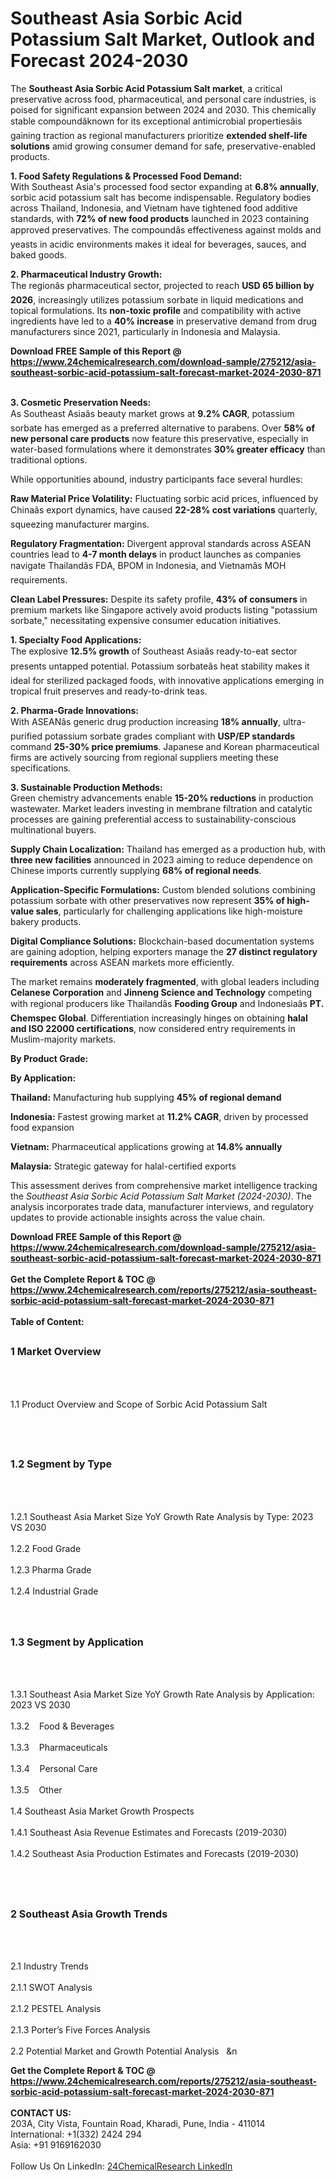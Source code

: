 <h1>Southeast Asia Sorbic Acid Potassium Salt Market, Outlook and Forecast 2024-2030</h1><p>The <strong>Southeast Asia Sorbic Acid Potassium Salt market</strong>, a critical preservative across food, pharmaceutical, and personal care industries, is poised for significant expansion between 2024 and 2030. This chemically stable compoundâknown for its exceptional antimicrobial propertiesâis gaining traction as regional manufacturers prioritize <strong>extended shelf-life solutions</strong> amid growing consumer demand for safe, preservative-enabled products.</p><p><strong>1. Food Safety Regulations &amp; Processed Food Demand:</strong><br>
With Southeast Asia's processed food sector expanding at <strong>6.8% annually</strong>, sorbic acid potassium salt has become indispensable. Regulatory bodies across Thailand, Indonesia, and Vietnam have tightened food additive standards, with <strong>72% of new food products</strong> launched in 2023 containing approved preservatives. The compoundâs effectiveness against molds and yeasts in acidic environments makes it ideal for beverages, sauces, and baked goods.</p><p><strong>2. Pharmaceutical Industry Growth:</strong><br>
The regionâs pharmaceutical sector, projected to reach <strong>USD 65 billion by 2026</strong>, increasingly utilizes potassium sorbate in liquid medications and topical formulations. Its <strong>non-toxic profile</strong> and compatibility with active ingredients have led to a <strong>40% increase</strong> in preservative demand from drug manufacturers since 2021, particularly in Indonesia and Malaysia.</p><div><b>Download FREE Sample of this Report @ 
            <a href="https://www.24chemicalresearch.com/download-sample/275212/asia-southeast-sorbic-acid-potassium-salt-forecast-market-2024-2030-871">
            https://www.24chemicalresearch.com/download-sample/275212/asia-southeast-sorbic-acid-potassium-salt-forecast-market-2024-2030-871</a></b></div><br><p><strong>3. Cosmetic Preservation Needs:</strong><br>
As Southeast Asiaâs beauty market grows at <strong>9.2% CAGR</strong>, potassium sorbate has emerged as a preferred alternative to parabens. Over <strong>58% of new personal care products</strong> now feature this preservative, especially in water-based formulations where it demonstrates <strong>30% greater efficacy</strong> than traditional options.</p><p>While opportunities abound, industry participants face several hurdles:</p><p><strong>Raw Material Price Volatility:</strong> Fluctuating sorbic acid prices, influenced by Chinaâs export dynamics, have caused <strong>22-28% cost variations</strong> quarterly, squeezing manufacturer margins.</p><p><strong>Regulatory Fragmentation:</strong> Divergent approval standards across ASEAN countries lead to <strong>4-7 month delays</strong> in product launches as companies navigate Thailandâs FDA, BPOM in Indonesia, and Vietnamâs MOH requirements.</p><p><strong>Clean Label Pressures:</strong> Despite its safety profile, <strong>43% of consumers</strong> in premium markets like Singapore actively avoid products listing "potassium sorbate," necessitating expensive consumer education initiatives.</p><p><strong>1. Specialty Food Applications:</strong><br>
The explosive <strong>12.5% growth</strong> of Southeast Asiaâs ready-to-eat sector presents untapped potential. Potassium sorbateâs heat stability makes it ideal for sterilized packaged foods, with innovative applications emerging in tropical fruit preserves and ready-to-drink teas.</p><p><strong>2. Pharma-Grade Innovations:</strong><br>
With ASEANâs generic drug production increasing <strong>18% annually</strong>, ultra-purified potassium sorbate grades compliant with <strong>USP/EP standards</strong> command <strong>25-30% price premiums</strong>. Japanese and Korean pharmaceutical firms are actively sourcing from regional suppliers meeting these specifications.</p><p><strong>3. Sustainable Production Methods:</strong><br>
Green chemistry advancements enable <strong>15-20% reductions</strong> in production wastewater. Market leaders investing in membrane filtration and catalytic processes are gaining preferential access to sustainability-conscious multinational buyers.</p><p><strong>Supply Chain Localization:</strong> Thailand has emerged as a production hub, with <strong>three new facilities</strong> announced in 2023 aiming to reduce dependence on Chinese imports currently supplying <strong>68% of regional needs</strong>.</p><p><strong>Application-Specific Formulations:</strong> Custom blended solutions combining potassium sorbate with other preservatives now represent <strong>35% of high-value sales</strong>, particularly for challenging applications like high-moisture bakery products.</p><p><strong>Digital Compliance Solutions:</strong> Blockchain-based documentation systems are gaining adoption, helping exporters manage the <strong>27 distinct regulatory requirements</strong> across ASEAN markets more efficiently.</p><p>The market remains <strong>moderately fragmented</strong>, with global leaders including <strong>Celanese Corporation</strong> and <strong>Jinneng Science and Technology</strong> competing with regional producers like Thailandâs <strong>Fooding Group</strong> and Indonesiaâs <strong>PT. Chemspec Global</strong>. Differentiation increasingly hinges on obtaining <strong>halal and ISO 22000 certifications</strong>, now considered entry requirements in Muslim-majority markets.</p><p><strong>By Product Grade:</strong></p><p><strong>By Application:</strong></p><p><strong>Thailand:</strong> Manufacturing hub supplying <strong>45% of regional demand</strong></p><p><strong>Indonesia:</strong> Fastest growing market at <strong>11.2% CAGR</strong>, driven by processed food expansion</p><p><strong>Vietnam:</strong> Pharmaceutical applications growing at <strong>14.8% annually</strong></p><p><strong>Malaysia:</strong> Strategic gateway for halal-certified exports</p><p>This assessment derives from comprehensive market intelligence tracking the <em>Southeast Asia Sorbic Acid Potassium Salt Market (2024-2030)</em>. The analysis incorporates trade data, manufacturer interviews, and regulatory updates to provide actionable insights across the value chain.</p><div><b>Download FREE Sample of this Report @ 
            <a href="https://www.24chemicalresearch.com/download-sample/275212/asia-southeast-sorbic-acid-potassium-salt-forecast-market-2024-2030-871">
            https://www.24chemicalresearch.com/download-sample/275212/asia-southeast-sorbic-acid-potassium-salt-forecast-market-2024-2030-871</a></b></div><br><div><b>Get the Complete Report & TOC @ 
            <a href="https://www.24chemicalresearch.com/reports/275212/asia-southeast-sorbic-acid-potassium-salt-forecast-market-2024-2030-871">
            https://www.24chemicalresearch.com/reports/275212/asia-southeast-sorbic-acid-potassium-salt-forecast-market-2024-2030-871</a></b></div><br>
            <b>Table of Content:</b><p><h2><span style="font-size:16px"><strong>1 Market Overview&nbsp;&nbsp; &nbsp;</strong></span></h2><br />
<br />
<p>1.1 Product Overview and Scope of Sorbic Acid Potassium Salt&nbsp;</p><br />
<br />
<h2><strong><span style="font-size:16px">1.2 Segment by Type&nbsp;&nbsp; &nbsp;</span></strong></h2><br />
<br />
<p>1.2.1 Southeast Asia Market Size YoY Growth Rate Analysis by Type: 2023 VS 2030&nbsp;&nbsp; &nbsp;<br /><br />
1.2.2 Food Grade&nbsp;&nbsp; &nbsp;<br /><br />
1.2.3 Pharma Grade<br /><br />
1.2.4 Industrial Grade<br /><br />
<br />
<h2><span style="font-size:16px"><strong>1.3 Segment by Application&nbsp;&nbsp;</strong></span></h2><br />
<br />
<p>1.3.1 Southeast Asia Market Size YoY Growth Rate Analysis by Application: 2023 VS 2030&nbsp;&nbsp; &nbsp;<br /><br />
1.3.2&nbsp;&nbsp; &nbsp;Food & Beverages<br /><br />
1.3.3&nbsp;&nbsp; &nbsp;Pharmaceuticals<br /><br />
1.3.4&nbsp;&nbsp; &nbsp;Personal Care<br /><br />
1.3.5&nbsp;&nbsp; &nbsp;Other<br /><br />
1.4 Southeast Asia Market Growth Prospects&nbsp;&nbsp; &nbsp;<br /><br />
1.4.1 Southeast Asia Revenue Estimates and Forecasts (2019-2030)&nbsp;&nbsp; &nbsp;<br /><br />
1.4.2 Southeast Asia Production Estimates and Forecasts (2019-2030)&nbsp;&nbsp;</p><br />
<br />
<h2><span style="font-size:16px"><strong>2 Southeast Asia Growth Trends&nbsp;&nbsp; &nbsp;</strong></span></h2><br />
<br />
<p>2.1 Industry Trends&nbsp;&nbsp; &nbsp;<br /><br />
2.1.1 SWOT Analysis&nbsp;&nbsp; &nbsp;<br /><br />
2.1.2 PESTEL Analysis&nbsp;&nbsp; &nbsp;<br /><br />
2.1.3 Porter&rsquo;s Five Forces Analysis&nbsp;&nbsp; &nbsp;<br /><br />
2.2 Potential Market and Growth Potential Analysis&nbsp;&nbsp; &n</p><div><b>Get the Complete Report & TOC @ 
            <a href="https://www.24chemicalresearch.com/reports/275212/asia-southeast-sorbic-acid-potassium-salt-forecast-market-2024-2030-871">
            https://www.24chemicalresearch.com/reports/275212/asia-southeast-sorbic-acid-potassium-salt-forecast-market-2024-2030-871</a></b></div><br><b>CONTACT US:</b><br>
            203A, City Vista, Fountain Road, Kharadi, Pune, India - 411014<br>
            International: +1(332) 2424 294<br>
            Asia: +91 9169162030 <br><br>
            Follow Us On LinkedIn: <a href="https://www.linkedin.com/company/24chemicalresearch/">24ChemicalResearch LinkedIn</a>